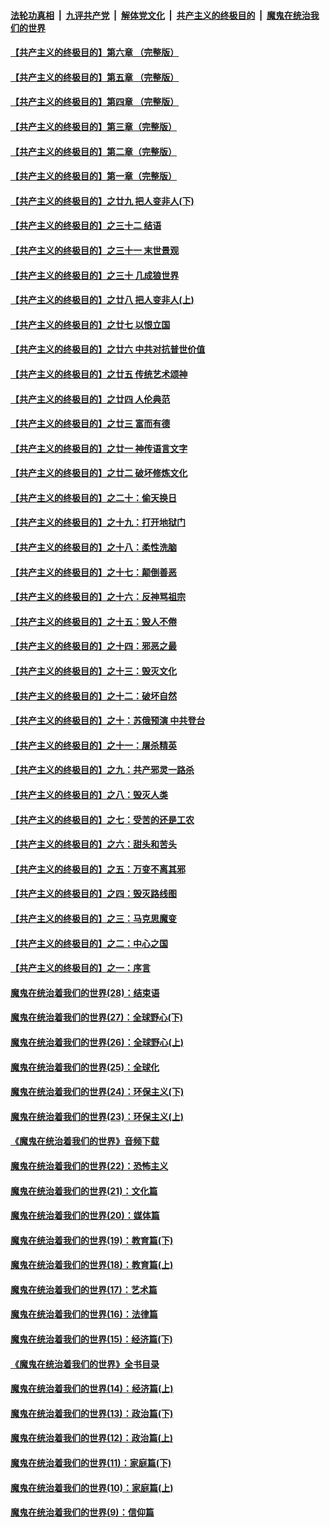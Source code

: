 

####  [法轮功真相](../../../../basic/blob/master/README.md?t=04061530) &nbsp;|&nbsp; [九评共产党](../../../../9ping.md/blob/master/README.md?t=04061530) &nbsp;|&nbsp; [解体党文化](../../../../jtdwh.md/blob/master/README.md?t=04061530)  &nbsp;|&nbsp; [共产主义的终极目的](../../../../gczydzjmd.md/blob/master/README.md?t=04061530) &nbsp;|&nbsp; [魔鬼在统治我们的世界](../../../../mgztzwmdsj.md/blob/master/README.md?t=04061530) 

#### [【共产主义的终极目的】第六章 （完整版）](../pages/nsc422/n11428913.md?t=04061530) 

#### [【共产主义的终极目的】第五章 （完整版）](../pages/nsc422/n11428912.md?t=04061530) 

#### [【共产主义的终极目的】第四章 （完整版）](../pages/nsc422/n11428907.md?t=04061530) 

#### [【共产主义的终极目的】第三章（完整版）](../pages/nsc422/n11428848.md?t=04061530) 

#### [【共产主义的终极目的】第二章（完整版）](../pages/nsc422/n11428831.md?t=04061530) 

#### [【共产主义的终极目的】第一章（完整版）](../pages/nsc422/n11417651.md?t=04061530) 

#### [【共产主义的终极目的】之廿九 把人变非人(下)](../pages/nsc422/n11344140.md?t=04061530) 

#### [【共产主义的终极目的】之三十二 结语](../pages/nsc422/n11360535.md?t=04061530) 

#### [【共产主义的终极目的】之三十一 末世景观](../pages/nsc422/n11351129.md?t=04061530) 

#### [【共产主义的终极目的】之三十 几成狼世界](../pages/nsc422/n11348280.md?t=04061530) 

#### [【共产主义的终极目的】之廿八 把人变非人(上)](../pages/nsc422/n11340492.md?t=04061530) 

#### [【共产主义的终极目的】之廿七 以恨立国](../pages/nsc422/n11336944.md?t=04061530) 

#### [【共产主义的终极目的】之廿六 中共对抗普世价值](../pages/nsc422/n11324785.md?t=04061530) 

#### [【共产主义的终极目的】之廿五 传统艺术颂神](../pages/nsc422/n11296396.md?t=04061530) 

#### [【共产主义的终极目的】之廿四 人伦典范](../pages/nsc422/n11296397.md?t=04061530) 

#### [【共产主义的终极目的】之廿三 富而有德](../pages/nsc422/n11283598.md?t=04061530) 

#### [【共产主义的终极目的】之廿一 神传语言文字](../pages/nsc422/n11263265.md?t=04061530) 

#### [【共产主义的终极目的】之廿二 破坏修炼文化](../pages/nsc422/n11245728.md?t=04061530) 

#### [【共产主义的终极目的】之二十：偷天换日](../pages/nsc422/n11238846.md?t=04061530) 

#### [【共产主义的终极目的】之十九：打开地狱门](../pages/nsc422/n11206376.md?t=04061530) 

#### [【共产主义的终极目的】之十八：柔性洗脑](../pages/nsc422/n11199994.md?t=04061530) 

#### [【共产主义的终极目的】之十七：颠倒善恶](../pages/nsc422/n11179782.md?t=04061530) 

#### [【共产主义的终极目的】之十六：反神骂祖宗](../pages/nsc422/n11166798.md?t=04061530) 

#### [【共产主义的终极目的】之十五：毁人不倦](../pages/nsc422/n11166792.md?t=04061530) 

#### [【共产主义的终极目的】之十四：邪恶之最](../pages/nsc422/n11150249.md?t=04061530) 

#### [【共产主义的终极目的】之十三：毁灭文化](../pages/nsc422/n11135227.md?t=04061530) 

#### [【共产主义的终极目的】之十二：破坏自然](../pages/nsc422/n11135214.md?t=04061530) 

#### [【共产主义的终极目的】之十：苏俄预演 中共登台](../pages/nsc422/n11118424.md?t=04061530) 

#### [【共产主义的终极目的】之十一：屠杀精英](../pages/nsc422/n11118442.md?t=04061530) 

#### [【共产主义的终极目的】之九：共产邪灵一路杀](../pages/nsc422/n11114139.md?t=04061530) 

#### [【共产主义的终极目的】之八：毁灭人类](../pages/nsc422/n11108503.md?t=04061530) 

#### [【共产主义的终极目的】之七：受苦的还是工农](../pages/nsc422/n11101809.md?t=04061530) 

#### [【共产主义的终极目的】之六：甜头和苦头](../pages/nsc422/n11096971.md?t=04061530) 

#### [【共产主义的终极目的】之五：万变不离其邪](../pages/nsc422/n11091285.md?t=04061530) 

#### [【共产主义的终极目的】之四：毁灭路线图](../pages/nsc422/n11086284.md?t=04061530) 

#### [【共产主义的终极目的】之三：马克思魔变](../pages/nsc422/n11061941.md?t=04061530) 

#### [【共产主义的终极目的】之二：中心之国](../pages/nsc422/n11047728.md?t=04061530) 

#### [【共产主义的终极目的】之一：序言](../pages/nsc422/n11086077.md?t=04061530) 

#### [魔鬼在统治着我们的世界(28)：结束语](../pages/nsc422/n10936246.md?t=04061530) 

#### [魔鬼在统治着我们的世界(27)：全球野心(下)](../pages/nsc422/n10928319.md?t=04061530) 

#### [魔鬼在统治着我们的世界(26)：全球野心(上)](../pages/nsc422/n10900318.md?t=04061530) 

#### [魔鬼在统治着我们的世界(25)：全球化](../pages/nsc422/n10788205.md?t=04061530) 

#### [魔鬼在统治着我们的世界(24)：环保主义(下)](../pages/nsc422/n10695307.md?t=04061530) 

#### [魔鬼在统治着我们的世界(23)：环保主义(上)](../pages/nsc422/n10688613.md?t=04061530) 

#### [《魔鬼在统治着我们的世界》音频下载](../pages/nsc422/n10635553.md?t=04061530) 

#### [魔鬼在统治着我们的世界(22)：恐怖主义](../pages/nsc422/n10614727.md?t=04061530) 

#### [魔鬼在统治着我们的世界(21)：文化篇](../pages/nsc422/n10597706.md?t=04061530) 

#### [魔鬼在统治着我们的世界(20)：媒体篇](../pages/nsc422/n10586579.md?t=04061530) 

#### [魔鬼在统治着我们的世界(19)：教育篇(下)](../pages/nsc422/n10564808.md?t=04061530) 

#### [魔鬼在统治着我们的世界(18)：教育篇(上)](../pages/nsc422/n10526970.md?t=04061530) 

#### [魔鬼在统治着我们的世界(17)：艺术篇](../pages/nsc422/n10499093.md?t=04061530) 

#### [魔鬼在统治着我们的世界(16)：法律篇](../pages/nsc422/n10485969.md?t=04061530) 

#### [魔鬼在统治着我们的世界(15)：经济篇(下)](../pages/nsc422/n10469975.md?t=04061530) 

#### [《魔鬼在统治着我们的世界》全书目录](../pages/nsc422/n10464261.md?t=04061530) 

#### [魔鬼在统治着我们的世界(14)：经济篇(上)](../pages/nsc422/n10457370.md?t=04061530) 

#### [魔鬼在统治着我们的世界(13)：政治篇(下)](../pages/nsc422/n10448270.md?t=04061530) 

#### [魔鬼在统治着我们的世界(12)：政治篇(上)](../pages/nsc422/n10444576.md?t=04061530) 

#### [魔鬼在统治着我们的世界(11)：家庭篇(下)](../pages/nsc422/n10440961.md?t=04061530) 

#### [魔鬼在统治着我们的世界(10)：家庭篇(上)](../pages/nsc422/n10435448.md?t=04061530) 

#### [魔鬼在统治着我们的世界(9)：信仰篇](../pages/nsc422/n10432159.md?t=04061530) 

